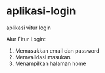 # aplikasi-login
aplikasi vitur login

Alur Fitur Login:
1. Memasukkan email dan password
2. Memvalidasi masukan.
3. Menampilkan halaman home
